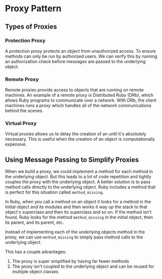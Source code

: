 # Proxy Pattern

## Types of Proxies

### Protection Proxy

A protection proxy protects an object from unauthorized access. To ensure
methods can only be run by authorized users. We can verify this by running an
authorization check before messages are passed to the underlying object.

### Remote Proxy

Remote proxies provide access to objects that are running on remote machines. An
example of a remote proxy is Distributed Ruby (DRb), which allows Ruby programs
to communicate over a network. With DRb, the client machines runs a proxy which
handles all of the network communications behind the scenes.

### Virtual Proxy

Virtual proxies allows us to delay the creation of an until it's absolutely
necessary. This is useful when the creation of an object is computationally
expensive. 


## Using Message Passing to Simplify Proxies

When we build a proxy, we could implement a method for each method in the
underlying object. But this leads to a lot of code repetition and tightly
couples the proxy with the underlying object. A better solution is to pass
method calls directly to the underlying object. Ruby includes a method that is
perfect for this situation called `method_missing`.

In Ruby, when you call a method on an object it looks for a method in the
initial object and its modules and then works it way up the stack to that
object's superclass and then its superclass and so on. If the method isn't
found, Ruby looks for the method `method_missing` in the initial object, then
its parent, and its parent, etc.

Instead of implementing each of the underlying objects method in the proxy, we
can use `method_missing` to simply pass method calls to the underlying object.

This has a couple advantages:

  1. The proxy is super simplified by having far fewer methods
  2. The proxy isn't coupled to the underlying object and can be reused for
     multiple object classes
